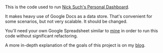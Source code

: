 This is the code used to run [Nick Such's Personal Dashboard](http://nicksuch.com/nick/dashboard/).

It makes heavy use of Google Docs as a data store. That's convenient for some scenarios, but not very scalable. It should be changed.

You'll need your own Google Spreadsheet similar to [mine](https://docs.google.com/spreadsheet/ccc?key=0Atv7Kh0l7ItmdEZkcmg5M2l5WjE0VVU0RHFDNXZrS1E&hl=en_US#gid=5) in order to run this code without significant refactoring.

A more in-depth explanation of the goals of this project is on my [blog](http://nicksuch.wordpress.com/2011/06/03/adventures-in-self-tracking-my-quest-to-export-data-from-myfitnesspal-quantifiedself/).
